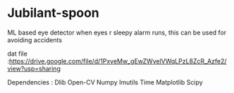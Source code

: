 # Jubilant-spoon
ML based eye detector when eyes r sleepy alarm runs, this can be used for avoiding accidents


dat file :https://drive.google.com/file/d/1PxyeMw_gEwZWyelVWqLPzL8ZcR_Azfe2/view?usp=sharing


Dependencies :
Dlib
Open-CV
Numpy
Imutils
Time
Matplotlib
Scipy
